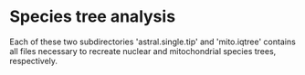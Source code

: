 # Species tree analysis

Each of these two subdirectories 'astral.single.tip' and 'mito.iqtree' contains all files necessary to recreate nuclear and mitochondrial species trees, respectively.
